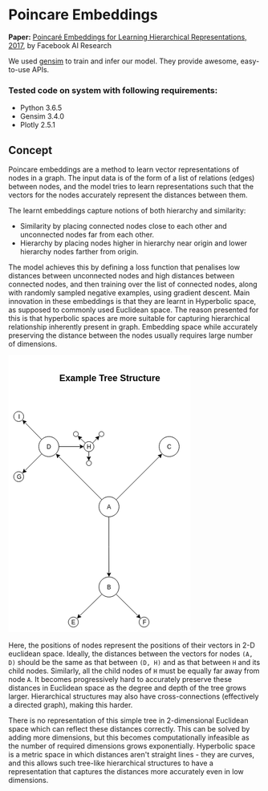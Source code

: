 # Poincare Embeddings  

**Paper:** [Poincaré Embeddings for Learning Hierarchical Representations, 2017](https://arxiv.org/pdf/1705.08039.pdf), by Facebook AI Research

We used [gensim](https://rare-technologies.com/category/gensim/) to train and infer our model. They provide awesome, easy-to-use APIs.

### Tested code on system with following requirements:  
  - Python 3.6.5
  - Gensim 3.4.0
  - Plotly 2.5.1  

## Concept  
Poincare embeddings are a method to learn vector representations of nodes in a graph. The input data is of the form of a list of relations (edges) between nodes, and the model tries to learn representations such that the vectors for the nodes accurately represent the distances between them.  

  The learnt embeddings capture notions of both hierarchy and similarity:
  - Similarity by placing connected nodes close to each other and unconnected nodes far from each other.
  - Hierarchy by placing nodes higher in hierarchy near origin and lower hierarchy nodes farther from origin.  

The model achieves this by defining a loss function that penalises low distances between unconnected nodes and high distances between connected nodes, and then training over the list of connected nodes, along with randomly sampled negative examples, using gradient descent. Main innovation in these embeddings is that they are learnt in Hyperbolic space, as supposed to commonly used Euclidean space. The reason presented for this is that hyperbolic spaces are more suitable for capturing hierarchical relationship inherently present in graph. Embedding space while accurately preserving the distance between the nodes usually requires large number of dimensions.  

![Example Tree Structure](example_tree.png)

Here, the positions of nodes represent the positions of their vectors in 2-D euclidean space. Ideally, the distances between the vectors for nodes `(A, D)` should be the same as that between `(D, H)` and as that between `H` and its child nodes. Similarly, all the child nodes of `H` must be equally far away from node `A`. It becomes progressively hard to accurately preserve these distances in Euclidean space as the degree and depth of the tree grows larger. Hierarchical structures may also have cross-connections (effectively a directed graph), making this harder.

There is no representation of this simple tree in 2-dimensional Euclidean space which can reflect these distances correctly. This can be solved by adding more dimensions, but this becomes computationally infeasible as the number of required dimensions grows exponentially.
Hyperbolic space is a metric space in which distances aren't straight lines - they are curves, and this allows such tree-like hierarchical structures to have a representation that captures the distances more accurately even in low dimensions.
